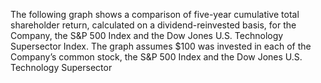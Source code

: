 The  following  graph  shows  a  comparison  of  five-year  cumulative  total  shareholder  return,  calculated  on  a  dividend-reinvested
basis, for the Company, the S&P 500 Index and the Dow Jones U.S. Technology Supersector Index. The graph assumes $100
was invested in each of the Company’s common stock, the S&P 500 Index and the Dow Jones U.S. Technology Supersector
